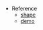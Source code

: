 - Reference
  - [shape](https://mojs.github.io/api/modules/shape/)
  - [demo](https://codepen.io/sol0mka/pen/MeKRMd/bbd4fe6c1ac8519c76bc18828844e2c3)
